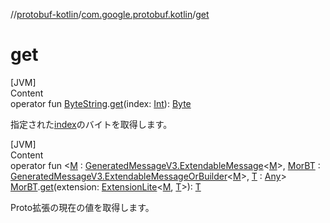 
//[protobuf-kotlin](/reference/kotlin/api-docs/)/[com.google.protobuf.kotlin](/reference/kotlin/api-docs/protobuf-kotlin/com.google.protobuf.kotlin/)/[get]()

# get

[JVM] \
Content \
operator fun
[ByteString](/reference/java/api-docs/com/google/protobuf/ByteString.html).[get]()(index:
[Int](https://kotlinlang.org/api/latest/jvm/stdlib/kotlin/-int/index.html)):
[Byte](https://kotlinlang.org/api/latest/jvm/stdlib/kotlin/-byte/index.html)

指定された[index]()のバイトを取得します。

[JVM] \
Content \
operator fun <[M]() :
[GeneratedMessageV3.ExtendableMessage](https://github.com/protocolbuffers/protobuf/blob/master/java/core/src/main/java/com/google/protobuf/GeneratedMessageV3.java)<[M]()>,
[MorBT]() :
[GeneratedMessageV3.ExtendableMessageOrBuilder](https://github.com/protocolbuffers/protobuf/blob/master/java/core/src/main/java/com/google/protobuf/GeneratedMessageV3.java)<[M]()>,
[T]() :
[Any](https://kotlinlang.org/api/latest/jvm/stdlib/kotlin/-any/index.html)>
[MorBT]().[get]()(extension:
[ExtensionLite](/reference/java/api-docs/com/google/protobuf/ExtensionLite.html)<[M](),
[T]()>): [T]() 

Proto拡張の現在の値を取得します。
```  
